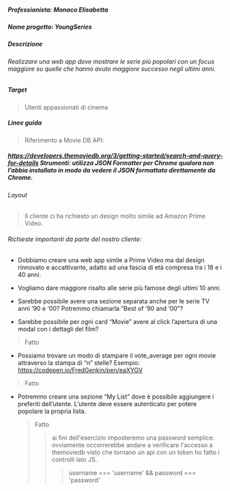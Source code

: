 ##### Professionista: Monaco Elisabetta 
##### Nome progetto: YoungSeries
##### Descrizione
###### Realizzare una web app dove mostrare le serie più popolari con un focus maggiore su quelle che hanno avuto maggiore successo negli ultimi anni.
##### Target
> Utenti appassionati di cinema
##### Linee guida
> Riferimento a Movie DB API:
##### https://developers.themoviedb.org/3/getting-started/search-and-query-for-details Strumenti: utilizza JSON Formatter per Chrome qualora non l’abbia installato in modo da vedere il JSON formattato direttamente da Chrome.

###### Layout
>Il cliente ci ha richiesto un design molto simile ad Amazon Prime Video.

###### Richieste importanti da parte del nostro cliente:
- Dobbiamo creare una web app simile a Prime Video ma dal design rinnovato e accattivante, adatto ad una fascia di età compresa tra i 18 e i 40 anni.

- Vogliamo dare maggiore risalto alle serie più famose degli ultimi 10 anni.

- Sarebbe possibile avere una sezione separata anche per le serie TV anni ‘90 e ‘00?
Potremmo chiamarla “Best of ‘90 and ‘00”?

- Sarebbe possibile per ogni card “Movie” avere al click l’apertura di una modal con i
dettagli del film?
>Fatto
- Possiamo trovare un modo di stampare il vote_average per ogni movie attraverso la
stampa di “n” stelle? Esempio: https://codepen.io/FredGenkin/pen/eaXYGV
>Fatto

- Potremmo creare una sezione “My List” dove è possibile aggiungere i preferiti
dell’utente. L’utente deve essere autenticato per potere popolare la propria lista.
   > Fatto
   >> ai fini dell'esercizio imposteremo una password semplice. 
   >> ovviamente occorrerebbe andare a verificare l'accesso a themoviedb visto che tornano un api con un token ho fatto i controlli lato JS.
   >>> username === 'username' && password === 'password'